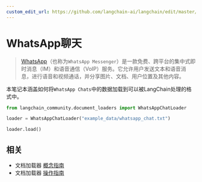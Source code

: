 ```yaml
---
custom_edit_url: https://github.com/langchain-ai/langchain/edit/master/docs/docs/integrations/document_loaders/whatsapp_chat.ipynb
---
```


# WhatsApp聊天

>[WhatsApp](https://www.whatsapp.com/)（也称为`WhatsApp Messenger`）是一款免费、跨平台的集中式即时消息（IM）和语音通信（VoIP）服务。它允许用户发送文本和语音消息，进行语音和视频通话，并分享图片、文档、用户位置及其他内容。

本笔记本涵盖如何将`WhatsApp Chats`中的数据加载到可以被LangChain处理的格式中。


```python
from langchain_community.document_loaders import WhatsAppChatLoader
```


```python
loader = WhatsAppChatLoader("example_data/whatsapp_chat.txt")
```


```python
loader.load()
```

## 相关

- 文档加载器 [概念指南](/docs/concepts/#document-loaders)
- 文档加载器 [操作指南](/docs/how_to/#document-loaders)